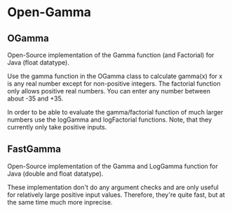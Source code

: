 # Open-Gamma
## OGamma
Open-Source implementation of the Gamma function (and Factorial) for Java (float datatype).

Use the gamma function in the OGamma class to calculate gamma(x) for x is any real number except for non-positive integers. The factorial function only allows positive real numbers. You can enter any number between about -35 and +35.

In order to be able to evaluate the gamma/factorial function of much larger numbers use the logGamma and logFactorial functions. Note, that they currently only take positive inputs.

## FastGamma
Open-Source implementation of the Gamma and LogGamma function for Java (double and float datatype).

These implementation don't do any argument checks and are only useful for relatively large positive input values.
Therefore, they're quite fast, but at the same time much more inprecise.
